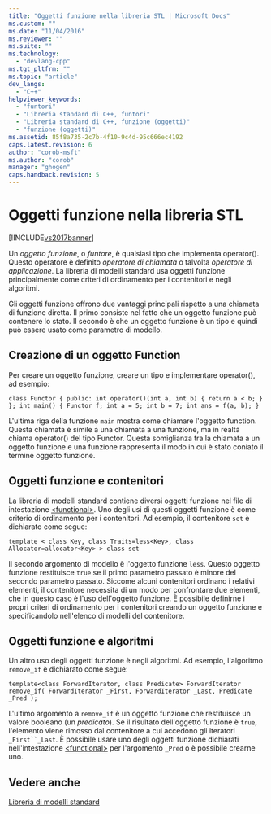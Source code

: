 ```yaml
---
title: "Oggetti funzione nella libreria STL | Microsoft Docs"
ms.custom: ""
ms.date: "11/04/2016"
ms.reviewer: ""
ms.suite: ""
ms.technology: 
  - "devlang-cpp"
ms.tgt_pltfrm: ""
ms.topic: "article"
dev_langs: 
  - "C++"
helpviewer_keywords: 
  - "funtori"
  - "Libreria standard di C++, funtori"
  - "Libreria standard di C++, funzione (oggetti)"
  - "funzione (oggetti)"
ms.assetid: 85f8a735-2c7b-4f10-9c4d-95c666ec4192
caps.latest.revision: 6
author: "corob-msft"
ms.author: "corob"
manager: "ghogen"
caps.handback.revision: 5
---
```

# Oggetti funzione nella libreria STL
[!INCLUDE[vs2017banner](../assembler/inline/includes/vs2017banner.md)]

Un *oggetto funzione*, o *funtore*, è qualsiasi tipo che implementa operator\(\). Questo operatore è definito *operatore di chiamata* o talvolta *operatore di applicazione*. La libreria di modelli standard usa oggetti funzione principalmente come criteri di ordinamento per i contenitori e negli algoritmi.  
  
 Gli oggetti funzione offrono due vantaggi principali rispetto a una chiamata di funzione diretta. Il primo consiste nel fatto che un oggetto funzione può contenere lo stato. Il secondo è che un oggetto funzione è un tipo e quindi può essere usato come parametro di modello.  
  
## Creazione di un oggetto Function  
 Per creare un oggetto funzione, creare un tipo e implementare operator\(\), ad esempio:  
  
```  
class Functor { public: int operator()(int a, int b) { return a < b; } }; int main() { Functor f; int a = 5; int b = 7; int ans = f(a, b); }  
```  
  
 L'ultima riga della funzione `main` mostra come chiamare l'oggetto function. Questa chiamata è simile a una chiamata a una funzione, ma in realtà chiama operator\(\) del tipo Functor. Questa somiglianza tra la chiamata a un oggetto funzione e una funzione rappresenta il modo in cui è stato coniato il termine oggetto funzione.  
  
## Oggetti funzione e contenitori  
 La libreria di modelli standard contiene diversi oggetti funzione nel file di intestazione [\<functional\>](../standard-library/functional.md). Uno degli usi di questi oggetti funzione è come criterio di ordinamento per i contenitori. Ad esempio, il contenitore `set` è dichiarato come segue:  
  
```  
template < class Key, class Traits=less<Key>, class Allocator=allocator<Key> > class set  
```  
  
 Il secondo argomento di modello è l'oggetto funzione `less`. Questo oggetto funzione restituisce `true` se il primo parametro passato è minore del secondo parametro passato. Siccome alcuni contenitori ordinano i relativi elementi, il contenitore necessita di un modo per confrontare due elementi, che in questo caso è l'uso dell'oggetto funzione. È possibile definirne i propri criteri di ordinamento per i contenitori creando un oggetto funzione e specificandolo nell'elenco di modelli del contenitore.  
  
## Oggetti funzione e algoritmi  
 Un altro uso degli oggetti funzione è negli algoritmi. Ad esempio, l'algoritmo `remove_if` è dichiarato come segue:  
  
```  
template<class ForwardIterator, class Predicate> ForwardIterator remove_if( ForwardIterator _First, ForwardIterator _Last, Predicate _Pred );  
```  
  
 L'ultimo argomento a `remove_if` è un oggetto funzione che restituisce un valore booleano \(un *predicato*\). Se il risultato dell'oggetto funzione è `true`, l'elemento viene rimosso dal contenitore a cui accedono gli iteratori `_First``_Last`. È possibile usare uno degli oggetti funzione dichiarati nell'intestazione [\<functional\>](../standard-library/functional.md) per l'argomento `_Pred` o è possibile crearne uno.  
  
## Vedere anche  
 [Libreria di modelli standard](../misc/standard-template-library.md)